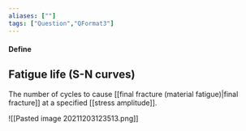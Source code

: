 ```yaml
---
aliases: [""]
tags: ["Question","QFormat3"]
---
```


#### Define
## Fatigue life (S-N curves)
The number of cycles to cause [[final fracture (material fatigue)|final fracture]] at a specified [[stress amplitude]].

![[Pasted image 20211203123513.png]]

